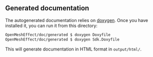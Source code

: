 
## Generated documentation

The autogenerated documentation relies on [doxygen](http://www.doxygen.org/). Once you have installed it, you can run it from this directory:

```bash
OpenMeshEffect/doc/generated $ doxygen Doxyfile
OpenMeshEffect/doc/generated $ doxygen Sdk.Doxyfile
```

This will generate documentation in HTML format in `output/html/`.

